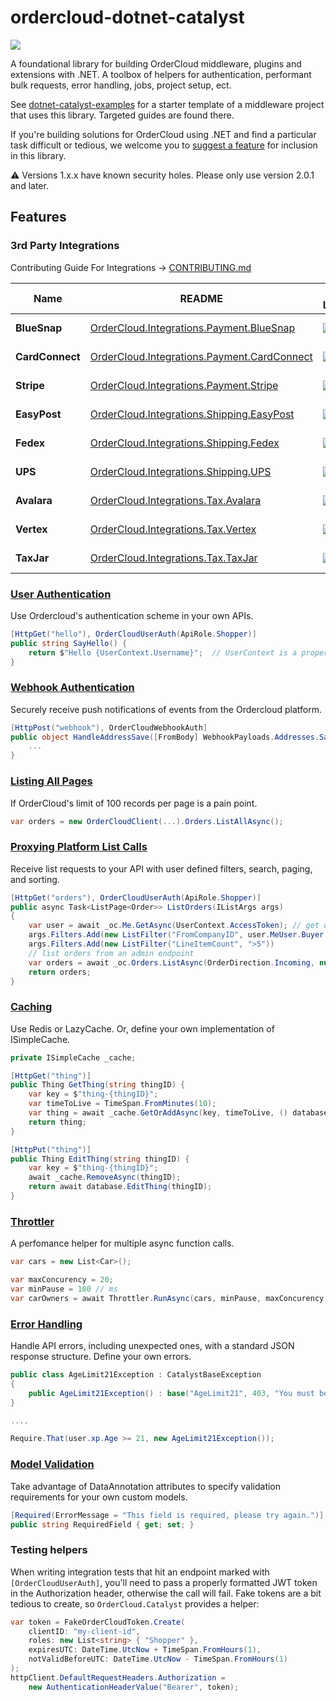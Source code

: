 # ordercloud-dotnet-catalyst

[![](https://img.shields.io/nuget/v/ordercloud-dotnet-catalyst.svg?maxAge=3600)](https://www.nuget.org/packages/ordercloud-dotnet-catalyst/)

A foundational library for building OrderCloud middleware, plugins and extensions with .NET. A toolbox of helpers for authentication, performant bulk requests, error handling, jobs, project setup, ect.    

See [dotnet-catalyst-examples](https://github.com/ordercloud-api/dotnet-catalyst-examples) for a starter template of a middleware project that uses this library. Targeted guides are found there.

If you're building solutions for OrderCloud using .NET and find a particular task difficult or tedious, we welcome you to [suggest a feature](https://github.com/ordercloud-api/ordercloud-dotnet-catalyst/issues/new) for inclusion in this library. 

:warning: Versions 1.x.x have known security holes. Please only use version 2.0.1 and later. 

## Features

### 3rd Party Integrations 

Contributing Guide For Integrations -> [CONTRIBUTING.md](./OrderCloud.Catalyst/Integrations/CONTRIBUTING.md)

| Name | README | Nuget Library | Contributed By | Interfaces |
| ------------- | ------------- | ------------- | ------------- | ------------- |
| **BlueSnap** | [OrderCloud.Integrations.Payment.BlueSnap](./OrderCloud.Integrations.Payment.BlueSnap) | [![](https://img.shields.io/nuget/v/OrderCloud.Integrations.Payment.BlueSnap.svg?maxAge=3600)](https://www.nuget.org/packages/OrderCloud.Integrations.Payment.BlueSnap) | OrderCloud Team | `ICreditCardProcessor`, `ICreditCardSaver`
| **CardConnect** | [OrderCloud.Integrations.Payment.CardConnect](./OrderCloud.Integrations.Payment.CardConnect) | [![](https://img.shields.io/nuget/v/OrderCloud.Integrations.Payment.CardConnect.svg?maxAge=3600)](https://www.nuget.org/packages/OrderCloud.Integrations.Payment.CardConnect) | OrderCloud Team | `ICreditCardProcessor`, `ICreditCardSaver`
| **Stripe** | [OrderCloud.Integrations.Payment.Stripe](./OrderCloud.Integrations.Payment.Stripe) | [![](https://img.shields.io/nuget/v/OrderCloud.Integrations.Payment.Stripe.svg?maxAge=3600)](https://www.nuget.org/packages/OrderCloud.Integrations.Payment.Stripe) | OrderCloud Team | `ICreditCardProcessor`, `ICreditCardSaver`
| **EasyPost** | [OrderCloud.Integrations.Shipping.EasyPost](./OrderCloud.Integrations.Shipping.EasyPost) | [![](https://img.shields.io/nuget/v/OrderCloud.Integrations.Shipping.EasyPost.svg?maxAge=3600)](https://www.nuget.org/packages/OrderCloud.Integrations.Shipping.EasyPost) | OrderCloud Team | `IShippingRatesCalculator`
| **Fedex** | [OrderCloud.Integrations.Shipping.Fedex](./OrderCloud.Integrations.Shipping.Fedex) | [![](https://img.shields.io/nuget/v/OrderCloud.Integrations.Shipping.Fedex.svg?maxAge=3600)](https://www.nuget.org/packages/OrderCloud.Integrations.Shipping.Fedex) | OrderCloud Team | `IShippingRatesCalculator`
| **UPS** | [OrderCloud.Integrations.Shipping.UPS](./OrderCloud.Integrations.Shipping.UPS) | [![](https://img.shields.io/nuget/v/OrderCloud.Integrations.Shipping.UPS.svg?maxAge=3600)](https://www.nuget.org/packages/OrderCloud.Integrations.Shipping.UPS) | OrderCloud Team | `IShippingRatesCalculator`
| **Avalara** | [OrderCloud.Integrations.Tax.Avalara](./OrderCloud.Integrations.Tax.Avalara) | [![](https://img.shields.io/nuget/v/OrderCloud.Integrations.Tax.Avalara.svg?maxAge=3600)](https://www.nuget.org/packages/OrderCloud.Integrations.Tax.Avalara) | OrderCloud Team | `ITaxCalculator`, `ITaxCodeProvider`
| **Vertex** | [OrderCloud.Integrations.Tax.Vertex](./OrderCloud.Integrations.Tax.Vertex) | [![](https://img.shields.io/nuget/v/OrderCloud.Integrations.Tax.Vertex.svg?maxAge=3600)](https://www.nuget.org/packages/OrderCloud.Integrations.Tax.Vertex) | OrderCloud Team | `ITaxCalculator`
| **TaxJar** | [OrderCloud.Integrations.Tax.TaxJar](./OrderCloud.Integrations.Tax.TaxJar) | [![](https://img.shields.io/nuget/v/OrderCloud.Integrations.Tax.TaxJar.svg?maxAge=3600)](https://www.nuget.org/packages/OrderCloud.Integrations.Tax.TaxJar) | OrderCloud Team | `ITaxCalculator`, `ITaxCodeProvider`

### [User Authentication](https://github.com/ordercloud-api/ordercloud-dotnet-catalyst/tree/dev/OrderCloud.Catalyst/Auth/UserAuth)

Use Ordercloud's authentication scheme in your own APIs.

```c#
[HttpGet("hello"), OrderCloudUserAuth(ApiRole.Shopper)]
public string SayHello() {
    return $"Hello {UserContext.Username}";  // UserContext is a property on CatalystController
}
```

### [Webhook Authentication](https://github.com/ordercloud-api/ordercloud-dotnet-catalyst/tree/dev/OrderCloud.Catalyst/Auth/WebhookAuth)

Securely receive push notifications of events from the Ordercloud platform.

```c#
[HttpPost("webhook"), OrderCloudWebhookAuth]
public object HandleAddressSave([FromBody] WebhookPayloads.Addresses.Save<MyConfigData> payload) {
    ...
}
```

### [Listing All Pages](./OrderCloud.Catalyst/DataMovement/ListAllAsync)

If OrderCloud's limit of 100 records per page is a pain point.

```c#
var orders = new OrderCloudClient(...).Orders.ListAllAsync();
```

### [Proxying Platform List Calls](https://github.com/ordercloud-api/ordercloud-dotnet-catalyst/tree/dev/OrderCloud.Catalyst/Models/ListOptions)

Receive list requests to your API with user defined filters, search, paging, and sorting.
```c#
[HttpGet("orders"), OrderCloudUserAuth(ApiRole.Shopper)]
public async Task<ListPage<Order>> ListOrders(IListArgs args)
{
    var user = await _oc.Me.GetAsync(UserContext.AccessToken); // get user details
    args.Filters.Add(new ListFilter("FromCompanyID", user.MeUser.Buyer.ID)) // filter using the user's buyer organization ID 
    args.Filters.Add(new ListFilter("LineItemCount", ">5"))
    // list orders from an admin endpoint
    var orders = await _oc.Orders.ListAsync(OrderDirection.Incoming, null, null, null, null, args); // apply list args with an extension version of ListAsync()
    return orders;
}
```

### [Caching](https://github.com/ordercloud-api/ordercloud-dotnet-catalyst/tree/dev/OrderCloud.Catalyst/DataMovement/Caching)

Use Redis or LazyCache. Or, define your own implementation of ISimpleCache.

```c#
private ISimpleCache _cache;

[HttpGet("thing")]
public Thing GetThing(string thingID) {
    var key = $"thing-{thingID}";
    var timeToLive = TimeSpan.FromMinutes(10);
    var thing = await _cache.GetOrAddAsync(key, timeToLive, () database.GetThing(thingID));
    return thing;
}

[HttpPut("thing")]
public Thing EditThing(string thingID) {
    var key = $"thing-{thingID}";
    await _cache.RemoveAsync(thingID);
    return await database.EditThing(thingID);
}
```

### [Throttler](https://github.com/ordercloud-api/ordercloud-dotnet-catalyst/tree/dev/OrderCloud.Catalyst/DataMovement/Throttler) 

A perfomance helper for multiple async function calls.

```c# 
var cars = new List<Car>();

var maxConcurency = 20;
var minPause = 100 // ms
var carOwners = await Throttler.RunAsync(cars, minPause, maxConcurency, car => apiClient.GetCarOwner(car.ID);
```

### [Error Handling](https://github.com/ordercloud-api/ordercloud-dotnet-catalyst/tree/dev/OrderCloud.Catalyst/Errors)

Handle API errors, including unexpected ones, with a standard JSON response structure. Define your own errors.

```c#
public class AgeLimit21Exception : CatalystBaseException
{
    public AgeLimit21Exception() : base("AgeLimit21", 403, "You must be 21 years of age or older to buy this product.") { }
}

....

Require.That(user.xp.Age >= 21, new AgeLimit21Exception());
```

### [Model Validation](https://github.com/ordercloud-api/ordercloud-dotnet-catalyst/tree/dev/tests/OrderCloud.Catalyst.TestApi/Controllers/ModelValidation)

Take advantage of DataAnnotation attributes to specify validation requirements for your own custom models.

```c#
[Required(ErrorMessage = "This field is required, please try again.")]
public string RequiredField { get; set; }
```

### Testing helpers

When writing integration tests that hit an endpoint marked with `[OrderCloudUserAuth]`, you'll need to pass a properly formatted JWT token in the Authorization header, otherwise the call will fail. Fake tokens are a bit tedious to create, so `OrderCloud.Catalyst` provides a helper: 

```c#
var token = FakeOrderCloudToken.Create(
    clientID: "my-client-id", 
    roles: new List<string> { "Shopper" },
    expiresUTC: DateTime.UtcNow + TimeSpan.FromHours(1),
    notValidBeforeUTC: DateTime.UtcNow - TimeSpan.FromHours(1)
);
httpClient.DefaultRequestHeaders.Authorization =
    new AuthenticationHeaderValue("Bearer", token);
```

